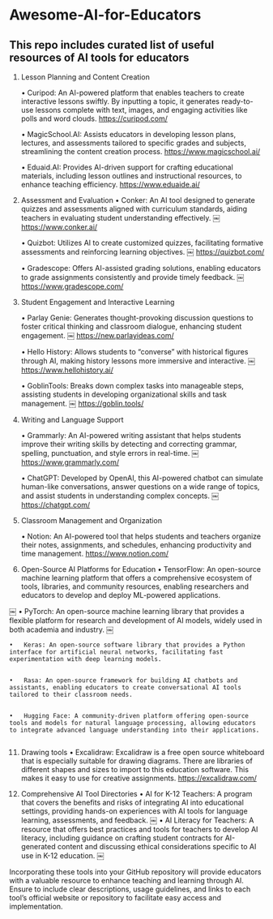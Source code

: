 # Awesome-AI-for-Educators
## This repo includes curated list of useful resources of AI tools for educators
1. Lesson Planning and Content Creation

	•	Curipod: An AI-powered platform that enables teachers to create interactive lessons swiftly. By inputting a topic, it generates ready-to-use lessons complete with text, images, and engaging activities like polls and word clouds.
		https://curipod.com/

	•	MagicSchool.AI: Assists educators in developing lesson plans, lectures, and assessments tailored to specific grades and subjects, streamlining the content creation process.
		https://www.magicschool.ai/

	•	Eduaid.AI: Provides AI-driven support for crafting educational materials, including lesson outlines and instructional resources, to enhance teaching efficiency.
		https://www.eduaide.ai/


2. Assessment and Evaluation
	•	Conker: An AI tool designed to generate quizzes and assessments aligned with curriculum standards, aiding teachers in evaluating student understanding effectively.  ￼
		https://www.conker.ai/

	•	Quizbot: Utilizes AI to create customized quizzes, facilitating formative assessments and reinforcing learning objectives.  ￼
		https://quizbot.com/

	•	Gradescope: Offers AI-assisted grading solutions, enabling educators to grade assignments consistently and provide timely feedback.  ￼
		https://www.gradescope.com/

4. Student Engagement and Interactive Learning
   
	•	Parlay Genie: Generates thought-provoking discussion questions to foster critical thinking and classroom dialogue, enhancing student engagement.  ￼
		https://new.parlayideas.com/

	•	Hello History: Allows students to “converse” with historical figures through AI, making history lessons more immersive and interactive.  ￼
		https://www.hellohistory.ai/

	•	GoblinTools: Breaks down complex tasks into manageable steps, assisting students in developing organizational skills and task management.  ￼
		https://goblin.tools/

6. Writing and Language Support
   
	•	Grammarly: An AI-powered writing assistant that helps students improve their writing skills by detecting and correcting grammar, spelling, punctuation, and style errors in real-time.  ￼
  		https://www.grammarly.com/

	•	ChatGPT: Developed by OpenAI, this AI-powered chatbot can simulate human-like conversations, answer questions on a wide range of topics, and assist students in understanding complex concepts.  ￼
		https://chatgpt.com/

8. Classroom Management and Organization
   
	•	Notion: An AI-powered tool that helps students and teachers organize their notes, assignments, and schedules, enhancing productivity and time management.
		https://www.notion.com/

10. Open-Source AI Platforms for Education
	•	TensorFlow: An open-source machine learning platform that offers a comprehensive ecosystem of tools, libraries, and community resources, enabling researchers and educators to develop and deploy ML-powered applications.

￼
	•	PyTorch: An open-source machine learning library that provides a flexible platform for research and development of AI models, widely used in both academia and industry.  ￼

 
	•	Keras: An open-source software library that provides a Python interface for artificial neural networks, facilitating fast experimentation with deep learning models.  ￼

 
	•	Rasa: An open-source framework for building AI chatbots and assistants, enabling educators to create conversational AI tools tailored to their classroom needs.  ￼

 
	•	Hugging Face: A community-driven platform offering open-source tools and models for natural language processing, allowing educators to integrate advanced language understanding into their applications.  ￼

 11. Drawing tools
    	•	Excalidraw: Excalidraw is a free open source whiteboard that is especially suitable for drawing diagrams. There are libraries of different shapes and sizes to import to this education software. This makes it easy to use for creative assignments.
		https://excalidraw.com/

13. Comprehensive AI Tool Directories
	•	AI for K-12 Teachers: A program that covers the benefits and risks of integrating AI into educational settings, providing hands-on experiences with AI tools for language learning, assessments, and feedback.  ￼
	•	AI Literacy for Teachers: A resource that offers best practices and tools for teachers to develop AI literacy, including guidance on crafting student contracts for AI-generated content and discussing ethical considerations specific to AI use in K-12 education.  ￼

Incorporating these tools into your GitHub repository will provide educators with a valuable resource to enhance teaching and learning through AI. Ensure to include clear descriptions, usage guidelines, and links to each tool’s official website or repository to facilitate easy access and implementation.

